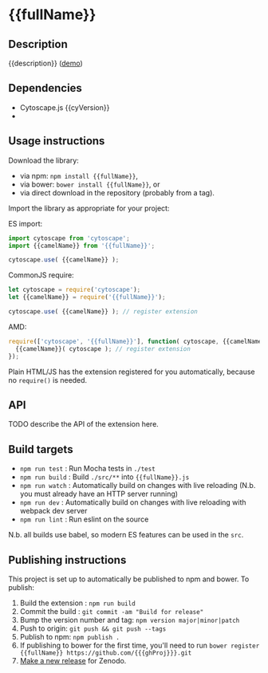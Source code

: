 {{fullName}}
================================================================================


## Description

{{description}} ([demo]({{{ghPagesUrl}}}))

## Dependencies

 * Cytoscape.js {{cyVersion}}
 * <List your dependencies here please>


## Usage instructions

Download the library:
 * via npm: `npm install {{fullName}}`,
 * via bower: `bower install {{fullName}}`, or
 * via direct download in the repository (probably from a tag).

Import the library as appropriate for your project:

ES import:

```js
import cytoscape from 'cytoscape';
import {{camelName}} from '{{fullName}}';

cytoscape.use( {{camelName}} );
```

CommonJS require:

```js
let cytoscape = require('cytoscape');
let {{camelName}} = require('{{fullName}}');

cytoscape.use( {{camelName}} ); // register extension
```

AMD:

```js
require(['cytoscape', '{{fullName}}'], function( cytoscape, {{camelName}} ){
  {{camelName}}( cytoscape ); // register extension
});
```

Plain HTML/JS has the extension registered for you automatically, because no `require()` is needed.


## API

TODO describe the API of the extension here.


## Build targets

* `npm run test` : Run Mocha tests in `./test`
* `npm run build` : Build `./src/**` into `{{fullName}}.js`
* `npm run watch` : Automatically build on changes with live reloading (N.b. you must already have an HTTP server running)
* `npm run dev` : Automatically build on changes with live reloading with webpack dev server
* `npm run lint` : Run eslint on the source

N.b. all builds use babel, so modern ES features can be used in the `src`.


## Publishing instructions

This project is set up to automatically be published to npm and bower.  To publish:

1. Build the extension : `npm run build`
1. Commit the build : `git commit -am "Build for release"`
1. Bump the version number and tag: `npm version major|minor|patch`
1. Push to origin: `git push && git push --tags`
1. Publish to npm: `npm publish .`
1. If publishing to bower for the first time, you'll need to run `bower register {{fullName}} https://github.com/{{{ghProj}}}.git`
1. [Make a new release](https://github.com/{{{ghProj}}}/releases/new) for Zenodo.
